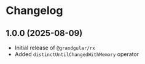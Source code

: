 # Changelog

## 1.0.0 (2025-08-09)
- Initial release of `@grandgular/rx`
- Added `distinctUntilChangedWithMemory` operator
